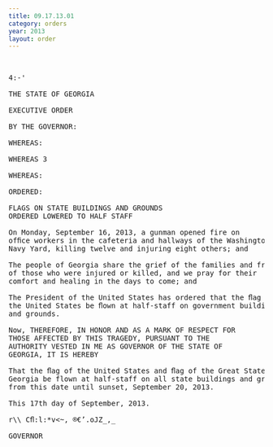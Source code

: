 ```yaml
---
title: 09.17.13.01
category: orders
year: 2013
layout: order
---
```


<pre> 

4:-'

THE STATE OF GEORGIA

EXECUTIVE ORDER

BY THE GOVERNOR:

WHEREAS:

WHEREAS 3

WHEREAS:

ORDERED:

FLAGS ON STATE BUILDINGS AND GROUNDS
ORDERED LOWERED TO HALF STAFF

On Monday, September 16, 2013, a gunman opened fire on
ofﬁce workers in the cafeteria and hallways of the Washington
Navy Yard, killing twelve and injuring eight others; and

The people of Georgia share the grief of the families and friends
of those who were injured or killed, and we pray for their
comfort and healing in the days to come; and

The President of the United States has ordered that the ﬂag of
the United States be ﬂown at half-staff on government buildings
and grounds.

Now, THEREFORE, IN HONOR AND AS A MARK OF RESPECT FOR
THOSE AFFECTED BY THIS TRAGEDY, PURSUANT TO THE
AUTHORITY VESTED IN ME AS GOVERNOR OF THE STATE OF
GEORGIA, IT IS HEREBY

That the ﬂag of the United States and ﬂag of the Great State of
Georgia be flown at half-staff on all state buildings and grounds
from this date until sunset, September 20, 2013.

This 17th day of September, 2013.

r\\ Cﬂ:l:*v<~, ®€’.oJZ_,_

GOVERNOR

</pre>
